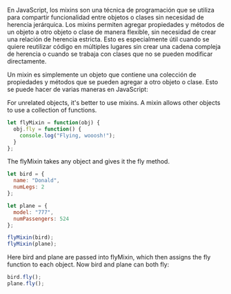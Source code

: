 En JavaScript, los mixins son una técnica de programación que se utiliza para compartir funcionalidad entre objetos o clases sin necesidad de herencia jerárquica. Los mixins permiten agregar propiedades y métodos de un objeto a otro objeto o clase de manera flexible, sin necesidad de crear una relación de herencia estricta. Esto es especialmente útil cuando se quiere reutilizar código en múltiples lugares sin crear una cadena compleja de herencia o cuando se trabaja con clases que no se pueden modificar directamente.

Un mixin es simplemente un objeto que contiene una colección de propiedades y métodos que se pueden agregar a otro objeto o clase. Esto se puede hacer de varias maneras en JavaScript:

For unrelated objects, it's better to use mixins. A mixin allows other objects to use a collection of functions.
``` javascript
let flyMixin = function(obj) {
  obj.fly = function() {
    console.log("Flying, wooosh!");
  }
};
```
The flyMixin takes any object and gives it the fly method.
``` javascript
let bird = {
  name: "Donald",
  numLegs: 2
};

let plane = {
  model: "777",
  numPassengers: 524
};

flyMixin(bird);
flyMixin(plane);
```
Here bird and plane are passed into flyMixin, which then assigns the fly function to each object. Now bird and plane can both fly:
``` javascript
bird.fly();
plane.fly();
```